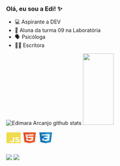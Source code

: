 ### Olá, eu sou a Edi! ✨

- 💻 Aspirante a DEV
- 💛 Aluna da turma 09 na Laboratória
- 🗣️ Psicóloga
- ✍🏻 Escritora


<div align="justified">  
  <img width="49%" height="195px" src="https://github-readme-stats.vercel.app/api?username=EdimaraArcanjo&show_icons=true&count_private=true&hide_border=true&title_color=ff91a4&icon_color=ff91a4&text_color=c9d1d9&bg_color=0d1117" alt="Edimara Arcanjo github stats" /> 
  <img width="41%" height="195px" src="https://github-readme-stats.vercel.app/api/top-langs/?username=EdimaraArcanjo&layout=compact&hide_border=true&title_color=ff91a4&text_color=ff91a4&bg_color=0d1117" />
</div>

<div style="display: inline_block"><br>

  <img align="center" alt="Rafa-Js" height="30" width="40" src="https://raw.githubusercontent.com/devicons/devicon/master/icons/javascript/javascript-plain.svg">
  <img align="center" alt="Rafa-HTML" height="30" width="40" src="https://raw.githubusercontent.com/devicons/devicon/master/icons/html5/html5-original.svg">
  <img align="center" alt="Rafa-CSS" height="30" width="40" src="https://raw.githubusercontent.com/devicons/devicon/master/icons/css3/css3-original.svg">
  <src="https://media.discordapp.net/attachments/639956127056134178/890373478988013628/Publicacoes_Instagram_1_1.png?width=676&height=676">
  
</div>
  
  ##
 
 <div> 
 
  
   <a href="https://www.linkedin.com/in/edimara-arcanjo-79a097243/" target="_blank"><img src="https://img.shields.io/badge/-LinkedIn-%230077B5?style=for-the-badge&logo=linkedin&logoColor=white" target="_blank"></a> 
   <a href="https://www.instagram.com/ah_edii/" target="_blank"><img src="https://img.shields.io/badge/-Instagram-%23E4405F?style=for-the-badge&logo=instagram&logoColor=white" target="_blank"></a>
  
</div>





